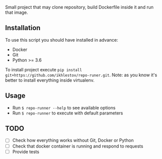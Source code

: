 Small project that may clone repository, build Dockerfile inside it and run that image.

## Installation

To use this script you should have installed in advance:

- Docker
- Git
- Python >= 3.6

To install project execute `pip install git+https://github.com/ikhlestov/repo-runer.git`. Note: as you know it's better to install everything inside virtualenv.

## Usage

- Run `$ repo-runner --help` to see available options
- Run `$ repo-runner` to execute with default parameters

## TODO

- [ ] Check how everything works without Git, Docker or Python
- [ ] Check that docker container is running and respond to requests
- [ ] Provide tests

